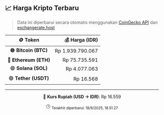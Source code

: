 

<!-- HARGA_KRIPTO -->
## 📈 Harga Kripto Terbaru

> Data ini diperbarui secara otomatis menggunakan [CoinGecko API](https://www.coingecko.com/) dan [exchangerate.host](https://exchangerate.host/)

<div align="center">

| 🪙 Token | 💰 Harga (IDR) |
|:------:|---------------:|
| 🟠 **Bitcoin (BTC)**   | Rp 1.939.790.067 |
| 🔵 **Ethereum (ETH)**  | Rp 75.735.591 |
| 🟣 **Solana (SOL)**    | Rp 4.077.063 |
| 🟢 **Tether (USDT)**   | Rp 16.568 |

---

💱 **Kurs Rupiah (USD → IDR)**: Rp 16.559

🕒 <sub>Terakhir diperbarui: 18/9/2025, 18.51.27</sub>

</div>
<!-- /HARGA_KRIPTO -->
